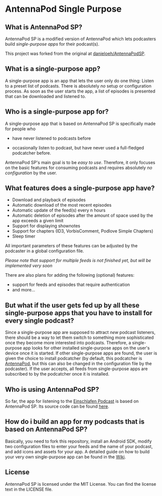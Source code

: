# AntennaPod Single Purpose

## What is AntennaPod SP?

AntennaPod SP is a modified version of AntennaPod which lets podcasters build *single-purpose apps* for their podcast(s).

This project was forked from the original at [danieloeh/AntennaPodSP](https://github.com/danieloeh/AntennaPodSP/).

## What is a single-purpose app?

A single-purpose app is an app that lets the user only do one thing: Listen to a preset list of podcasts. There is absolutely *no* setup or configuration process. As soon as the user starts the app, a list of episodes is presented that can be downloaded and listened to.

## Who is a single-purpose app for?

A single-purpose app that is based on AntennaPod SP is specifically made for people who 

- have never listened to podcasts before

- occasionally listen to podcast, but have never used a full-fledged podcatcher before.

AntennaPod SP's main goal is to be *easy to use*. Therefore, it only focuses on the basic features for consuming podcasts and requires absolutely *no configuration* by the user.

## What features does a single-purpose app have?

- Download and playback of episodes
- Automatic download of the most recent episodes
- Automatic update of the feed(s) every n hours
- Automatic deletion of episodes after the amount of space used by the app exceeds a given limit
- Support for displaying shownotes
- Support for chapters (ID3, VorbisComment, Podlove Simple Chapters)
- Sleep timer

All important parameters of these features can be adjusted by the podcaster in a global configuration file.

*Please note that support for multiple feeds is not finished yet, but will be implemented very soon*

There are also plans for adding the following (optional) features:

- support for feeds and episodes that require authentication
- and more...



## But what if the user gets fed up by all these single-purpose apps that you have to install for every single podcast?

Since a single-purpose app are supposed to attract *new* podcast listeners, there should be a way to let them switch to something more sophisticated once they become more interested into podcasts. Therefore, a single-purpose app looks for other installed single-purpose apps on the user's device once it is started. If other single-purpose apps are found, the user is given the choice to install podcatcher (by default, this podcatcher is [AntennaPod](https://github.com/danieloeh/AntennaPod), but this can also be changed in the configuration file by the podcaster). If the user accepts, all feeds from single-purpose apps are subscribed to by the podcatcher once it is installed.

## Who is using AntennaPod SP?

So far, the app for listening to the [Einschlafen Podcast](http://einschlafen-podcast.de/) is based on AntennaPod SP. Its source code can be found [here](https://github.com/danieloeh/EinschlafenPodcastAndroidApp).


## How do i build an app for my podcasts that is based on AntennaPod SP?


Basically, you need to fork this repository, install an Android SDK, modify two configuration files to enter your feeds and the name of your podcast, and add icons and assets for your app. A detailed guide on how to build your very own single-purpose app can be found in the [Wiki](https://github.com/dgaxiola/AntennaPodSP/wiki/Building-AntennaPod-SP).


## License

AntennaPod SP is licensed under the MIT License. You can find the license text in the LICENSE file.


